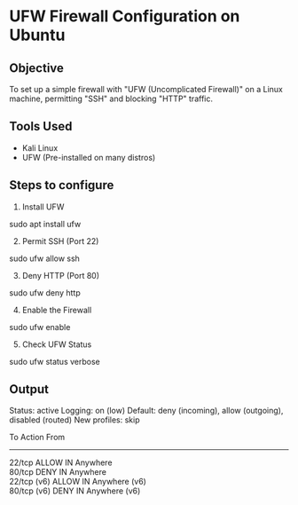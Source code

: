 #  UFW Firewall Configuration on Ubuntu

##  Objective
To set up a simple firewall with "UFW (Uncomplicated Firewall)" on a Linux machine, permitting "SSH" and blocking "HTTP" traffic.

## Tools Used
- Kali Linux
- UFW (Pre-installed on many distros)

## Steps to configure
1. Install UFW

sudo apt install ufw

2. Permit SSH (Port 22)

sudo ufw allow ssh

3. Deny HTTP (Port 80)

sudo ufw deny http

4. Enable the Firewall

sudo ufw enable

5. Check UFW Status

sudo ufw status verbose

## Output

Status: active
Logging: on (low)
Default: deny (incoming), allow (outgoing), disabled (routed)
New profiles: skip

To                         Action      From
--                         ------      ----
22/tcp                     ALLOW IN    Anywhere                  
80/tcp                     DENY IN     Anywhere                  
22/tcp (v6)                ALLOW IN    Anywhere (v6)             
80/tcp (v6)                DENY IN     Anywhere (v6) 